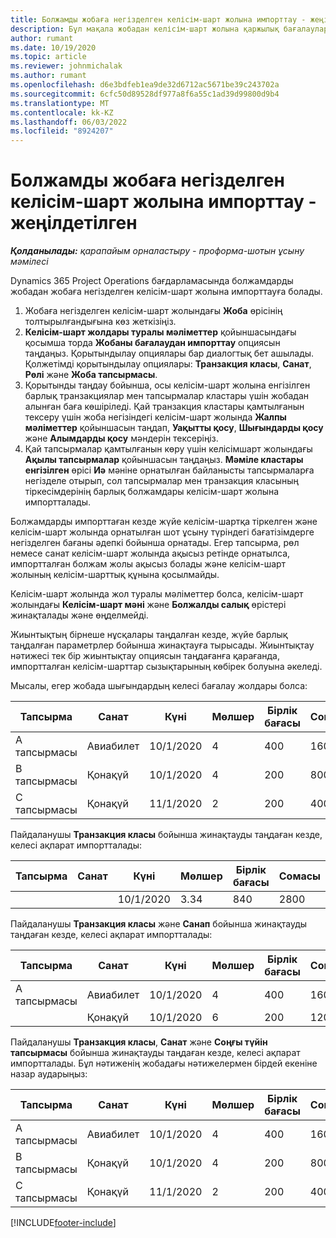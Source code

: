 ```yaml
---
title: Болжамды жобаға негізделген келісім-шарт жолына импорттау - жеңілдетілген
description: Бұл мақала жобадан келісім-шарт жолына қаржылық бағалауларды импорттау туралы ақпаратты береді.
author: rumant
ms.date: 10/19/2020
ms.topic: article
ms.reviewer: johnmichalak
ms.author: rumant
ms.openlocfilehash: d6e3bdfeb1ea9de32d6712ac5671be39c243702a
ms.sourcegitcommit: 6cfc50d89528df977a8f6a55c1ad39d99800d9b4
ms.translationtype: MT
ms.contentlocale: kk-KZ
ms.lasthandoff: 06/03/2022
ms.locfileid: "8924207"
---
```

# <a name="import-an-estimate-to-a-project-based-contract-line---lite"></a>Болжамды жобаға негізделген келісім-шарт жолына импорттау - жеңілдетілген

_**Қолданылады:** қарапайым орналастыру - проформа-шотын ұсыну мәмілесі_

Dynamics 365 Project Operations бағдарламасында болжамдарды жобадан жобаға негізделген келісім-шарт жолына импорттауға болады.

1. Жобаға негізделген келісім-шарт жолындағы **Жоба** өрісінің толтырылғандығына көз жеткізіңіз.
2. **Келісім-шарт жолдары туралы мәліметтер** қойыншасындағы қосымша торда **Жобаны бағалаудан импорттау** опциясын таңдаңыз. Қорытындылау опциялары бар диалогтық бет ашылады. Қолжетімді қорытындылау опциялары: **Транзакция класы**, **Санат**, **Рөлі** және **Жоба тапсырмасы**.
3. Қорытынды таңдау бойынша, осы келісім-шарт жолына енгізілген барлық транзакциялар мен тапсырмалар кластары үшін жобадан алынған баға көшіріледі. Қай транзакция кластары қамтылғанын тексеру үшін жоба негізіндегі келісім-шарт жолында **Жалпы мәліметтер** қойыншасын таңдап, **Уақытты қосу**, **Шығындарды қосу** және **Алымдарды қосу** мәндерін тексеріңіз. 
4. Қай тапсырмалар қамтылғанын көру үшін келісімшарт жолындағы **Ақылы тапсырмалар** қойыншасын таңдаңыз. **Мәміле кластары енгізілген** өрісі **Иә** мәніне орнатылған байланысты тапсырмаларға негізделе отырып, сол тапсырмалар мен транзакция класының тіркесімдерінің барлық болжамдары келісім-шарт жолына импортталады.

Болжамдарды импорттаған кезде жүйе келісім-шартқа тіркелген және келісім-шарт жолында орнатылған шот ұсыну түріндегі бағатізімдерге негізделген бағаны әдепкі бойынша орнатады. Егер тапсырма, рөл немесе санат келісім-шарт жолында ақысыз ретінде орнатылса, импортталған болжам жолы ақысыз болады және келісім-шарт жолының келісім-шарттық құнына қосылмайды.

Келісім-шарт жолында жол туралы мәліметтер болса, келісім-шарт жолындағы **Келісім-шарт мәні** және **Болжалды салық** өрістері жинақталады және өңделмейді.

Жиынтықтың бірнеше нұсқалары таңдалған кезде, жүйе барлық таңдалған параметрлер бойынша жинақтауға тырысады. Жиынтықтау нәтижесі тек бір жиынтықтау опциясын таңдағанға қарағанда, импортталған келісім-шарттар сызықтарының көбірек болуына әкеледі.

Мысалы, егер жобада шығындардың келесі бағалау жолдары болса:

| Тапсырма | Санат | Күні | Мөлшер | Бірлік бағасы | Сомасы |
| --- | --- | --- | --- | --- | --- |
| А тапсырмасы | Авиабилет | 10/1/2020 | 4 | 400 | 1600 |
| B тапсырмасы | Қонақүй | 10/1/2020 | 4 | 200 | 800 |
| С тапсырмасы | Қонақүй | 11/1/2020 | 2 | 200 | 400 |

Пайдаланушы **Транзакция класы** бойынша жинақтауды таңдаған кезде, келесі ақпарат импортталады:

| Тапсырма | Санат | Күні | Мөлшер | Бірлік бағасы | Сомасы |
| --- | --- | --- | --- | --- | --- |
| &nbsp; | &nbsp; | 10/1/2020 | 3.34 | 840 | 2800 |

Пайдаланушы **Транзакция класы** және **Санап** бойынша жинақтауды таңдаған кезде, келесі ақпарат импортталады:

| Тапсырма | Санат | Күні | Мөлшер | Бірлік бағасы | Сомасы |
| --- | --- | --- | --- | --- | --- |
| А тапсырмасы | Авиабилет | 10/1/2020 | 4 | 400 | 1600 |
| &nbsp;| Қонақүй | 10/1/2020 | 6 | 200 | 1200 |

Пайдаланушы **Транзакция класы**, **Санат** және **Соңғы түйін тапсырмасы** бойынша жинақтауды таңдаған кезде, келесі ақпарат импортталады. Бұл нәтиженің жобадағы нәтижелермен бірдей екеніне назар аударыңыз:

| Тапсырма | Санат | Күні | Мөлшер | Бірлік бағасы | Сомасы |
| --- | --- | --- | --- | --- | --- |
| А тапсырмасы | Авиабилет | 10/1/2020 | 4 | 400 | 1600 |
| B тапсырмасы | Қонақүй | 10/1/2020 | 4 | 200 | 800 |
| С тапсырмасы | Қонақүй | 11/1/2020 | 2 | 200 | 400 |


[!INCLUDE[footer-include](../../includes/footer-banner.md)]